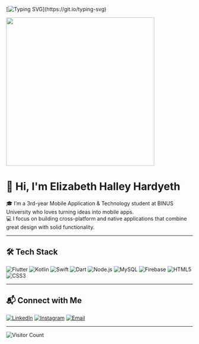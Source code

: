 [![Typing SVG](https://readme-typing-svg.herokuapp.com?size=24&color=F88379&duration=5000&pause=5000&lines=Hi+There!+I'm+Halley;Mobile+App+Developer;Learning,+Building,+Growing!)](https://git.io/typing-svg)


<img src="https://media.giphy.com/media/qgQUggAC3Pfv687qPC/giphy.gif" width="400"/>

# 👋 Hi, I'm Elizabeth Halley Hardyeth

🎓 I’m a 3rd-year Mobile Application & Technology student at BINUS University who loves turning ideas into mobile apps.  
💻 I focus on building cross-platform and native applications that combine great design with solid functionality.  

---

## 🛠 Tech Stack
![Flutter](https://img.shields.io/badge/Flutter-02569B?style=for-the-badge&logo=flutter&logoColor=white)
![Kotlin](https://img.shields.io/badge/Kotlin-0095D5?style=for-the-badge&logo=kotlin&logoColor=white)
![Swift](https://img.shields.io/badge/Swift-FA7343?style=for-the-badge&logo=swift&logoColor=white)
![Dart](https://img.shields.io/badge/Dart-0175C2?style=for-the-badge&logo=dart&logoColor=white)
![Node.js](https://img.shields.io/badge/Node.js-43853D?style=for-the-badge&logo=node.js&logoColor=white)
![MySQL](https://img.shields.io/badge/MySQL-4479A1?style=for-the-badge&logo=mysql&logoColor=white)
![Firebase](https://img.shields.io/badge/Firebase-FFCA28?style=for-the-badge&logo=firebase&logoColor=black)
![HTML5](https://img.shields.io/badge/HTML5-E34F26?style=for-the-badge&logo=html5&logoColor=white)
![CSS3](https://img.shields.io/badge/CSS3-1572B6?style=for-the-badge&logo=css3&logoColor=white)


---

## 📬 Connect with Me

[![LinkedIn](https://img.shields.io/badge/LinkedIn-blue?logo=linkedin\&logoColor=white)](www.linkedin.com/in/elizabeth-halley-hardyeth)
[![Instagram](https://img.shields.io/badge/Instagram-pink?logo=instagram\&logoColor=white)](https://instagram.com/eli22zabeth)
[![Email](https://img.shields.io/badge/Email-D14836?logo=gmail\&logoColor=white)](mailto:elizabethhalleyhardyeth@gmail.com)

---

![Visitor Count](https://komarev.com/ghpvc/?username=HalleyHardyeth\&color=blue\&style=flat-square)
